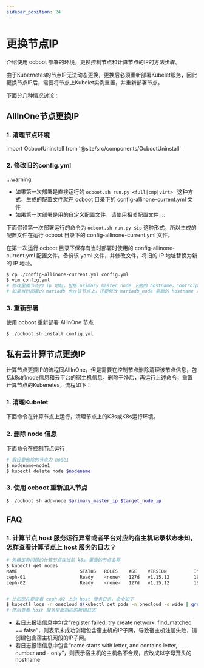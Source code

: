 ```yaml
---
sidebar_position: 24
---
```


# 更换节点IP

介绍使用 ocboot 部署的环境，更换控制节点和计算节点的IP的方法步骤。

由于Kubernetes的节点IP无法动态更换，更换后必须重新部署Kubelet服务，因此更换节点IP后，需要将节点上Kubelet实例重置，并重新部署节点。

下面分几种情况讨论：

## AllInOne节点更换IP

### 1. 清理节点环境

import OcbootUninstall from '@site/src/components/OcbootUninstall'

<OcbootUninstall />

### 2. 修改旧的config.yml

:::warning
- 如果第一次部署是直接运行的 `ocboot.sh run.py <full|cmp|virt> ` 这种方式，生成的配置文件就在 ocboot 目录下的 config-allinone-current.yml 文件
- 如果第一次部署是用的自定义配置文件，请使用相关配置文件
:::


下面假设第一次部署运行的命令为 `ocboot.sh run.py $ip` 这种形式，所以生成的配置文件在运行 ocboot 目录下的 config-allinone-current.yml 文件。

在第一次运行 ocboot 目录下保存有当时部署时使用的 config-allinone-current.yml 配置文件。备份该 yaml 文件，并修改文件，将旧的 IP 地址替换为新的 IP 地址。

```bash
$ cp ./config-allinone-current.yml config.yml
$ vim config.yml
# 修改里面节点的 ip 地址，包括 primary_master_node 下面的 hostname，controlplane_host
# 如果当时部署的 mariadb 也在该节点上，还要修改 mariadb_node 里面的 hostname 以及 primary_master_node 里面的 db_host
```


### 3. 重新部署

使用 ocboot 重新部署 AllInOne 节点

```
$ ./ocboot.sh install config.yml
```

## 私有云计算节点更换IP

计算节点更换IP的流程同AllInOne，但是需要在控制节点删除清理该节点信息，包括k8s的node信息和云平台的宿主机信息。删除干净后，再运行上述命令，重置计算节点的Kubenetes，流程如下：

### 1. 清理Kubelet

下面命令在计算节点上运行，清理节点上的K3s或K8s运行环境。

<OcbootUninstall />

### 2. 删除 node 信息

下面命令在控制节点运行

```bash
# 假设要删除的节点为 node1
$ nodename=node1
$ kubectl delete node $nodename
```

### 3. 使用 ocboot 重新加入节点

```bash
$ ./ocboot.sh add-node $primary_master_ip $target_node_ip
```

## FAQ

### 1. 计算节点 host 服务运行异常或者平台对应的宿主机记录状态未知，怎样查看计算节点上 host 服务的日志？

```bash
# 先确定有问题的计算节点在当前 k8s 里面的节点名称
$ kubectl get nodes
NAME                       STATUS   ROLES    AGE    VERSION          INTERNAL-IP       EXTERNAL-IP
ceph-01                    Ready    <none>   127d   v1.15.12         192.168.222.111   <none>
ceph-02                    Ready    <none>   127d   v1.15.12         192.168.222.112   <none>


# 比如现在要查看 ceph-02 上的 host 服务日志，命令如下
$ kubectl logs -n onecloud $(kubectl get pods -n onecloud -o wide | grep host | egrep -v 'image|deployer' | grep ceph-02 | awk '{print $1}') -c host
# 然后查看 host 服务里面相应的报错日志
```

- 若日志报错信息中包含“register failed: try create network: find_matched == false”，则表示未成功创建包含宿主机的IP子网，导致宿主机注册失败，请创建包含宿主机网段的IP子网。
- 若日志报错信息中包含“name starts with letter, and contains letter, number and - only”，则表示宿主机的主机名不合规，应改成以字母开头的hostname
